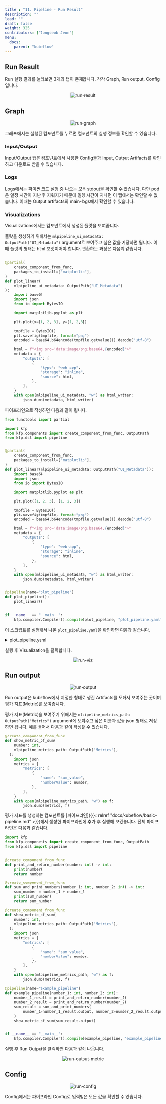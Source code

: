 ```yaml
---
title : "11. Pipeline - Run Result"
description: ""
lead: ""
draft: false
weight: 325
contributors: ["Jongseob Jeon"]
menu:
  docs:
    parent: "kubeflow"
---
```



## Run Result

Run 실행 결과를 눌러보면 3개의 탭이 존재합니다.
각각 Graph, Run output, Config 입니다.

<p align="center">
  <img src="/images/docs/kubeflow/advanced-run-0.png" title="run-result"/>
</p>

## Graph

<p align="center">
  <img src="/images/docs/kubeflow/advanced-run-1.png" title="run-graph"/>
</p>

그래프에서는 실행된 컴포넌트를 누르면 컴포넌트의 실행 정보를 확인할 수 있습니다.

### Input/Output

Input/Output 탭은 컴포넌트에서 사용한 Config들과 Input, Output Artifacts를 확인하고 다운로드 받을 수 있습니다.

### Logs

Logs에서는 파이썬 코드 실행 중 나오는 모든 stdout을 확인할 수 있습니다.
다만 pod은 일정 시간이 지난 후 지워지기 때문에 일정 시간이 지나면 이 탭에서는 확인할 수 없습니다.
이때는 Output artifacts의 main-logs에서 확인할 수 있습니다.

### Visualizations

Visualizations에서는 컴포넌트에서 생성된 플랏을 보여줍니다.

플랏을 생성하기 위해서는 `mlpipeline_ui_metadata: OutputPath("UI_Metadata")` argument로 보여주고 싶은 값을 저장하면 됩니다. 이 때 플랏의 형태는 html 포맷이어야 합니다.
변환하는 과정은 다음과 같습니다.

```python

@partial(
    create_component_from_func,
    packages_to_install=["matplotlib"],
)
def plot_linear(
    mlpipeline_ui_metadata: OutputPath("UI_Metadata")
):
    import base64
    import json
    from io import BytesIO

    import matplotlib.pyplot as plt

    plt.plot(x=[1, 2, 3], y=[1, 2,3])

    tmpfile = BytesIO()
    plt.savefig(tmpfile, format="png")
    encoded = base64.b64encode(tmpfile.getvalue()).decode("utf-8")

    html = f"<img src='data:image/png;base64,{encoded}'>"
    metadata = {
        "outputs": [
            {
                "type": "web-app",
                "storage": "inline",
                "source": html,
            },
        ],
    }
    with open(mlpipeline_ui_metadata, "w") as html_writer:
        json.dump(metadata, html_writer)
```

파이프라인으로 작성하면 다음과 같이 됩니다.

```python
from functools import partial

import kfp
from kfp.components import create_component_from_func, OutputPath
from kfp.dsl import pipeline


@partial(
    create_component_from_func,
    packages_to_install=["matplotlib"],
)
def plot_linear(mlpipeline_ui_metadata: OutputPath("UI_Metadata")):
    import base64
    import json
    from io import BytesIO

    import matplotlib.pyplot as plt

    plt.plot([1, 2, 3], [1, 2, 3])

    tmpfile = BytesIO()
    plt.savefig(tmpfile, format="png")
    encoded = base64.b64encode(tmpfile.getvalue()).decode("utf-8")

    html = f"<img src='data:image/png;base64,{encoded}'>"
    metadata = {
        "outputs": [
            {
                "type": "web-app",
                "storage": "inline",
                "source": html,
            },
        ],
    }
    with open(mlpipeline_ui_metadata, "w") as html_writer:
        json.dump(metadata, html_writer)


@pipeline(name="plot_pipeline")
def plot_pipeline():
    plot_linear()


if __name__ == "__main__":
    kfp.compiler.Compiler().compile(plot_pipeline, "plot_pipeline.yaml")
```

이 스크립트를 실행해서 나온 `plot_pipeline.yaml`을 확인하면 다음과 같습니다.

<p>
  <details>
    <summary>plot_pipeline.yaml</summary>

```text
apiVersion: argoproj.io/v1alpha1
kind: Workflow
metadata:
  generateName: plot-pipeline-
  annotations: {pipelines.kubeflow.org/kfp_sdk_version: 1.8.9, pipelines.kubeflow.org/pipeline_compilation_time: '2
022-01-17T13:31:32.963214',
    pipelines.kubeflow.org/pipeline_spec: '{"name": "plot_pipeline"}'}
  labels: {pipelines.kubeflow.org/kfp_sdk_version: 1.8.9}
spec:
  entrypoint: plot-pipeline
  templates:
  - name: plot-linear
    container:
      args: [--mlpipeline-ui-metadata, /tmp/outputs/mlpipeline_ui_metadata/data]
      command:
      - sh
      - -c
      - (PIP_DISABLE_PIP_VERSION_CHECK=1 python3 -m pip install --quiet --no-warn-script-location
        'matplotlib' || PIP_DISABLE_PIP_VERSION_CHECK=1 python3 -m pip install --quiet
        --no-warn-script-location 'matplotlib' --user) && "$0" "$@"
      - sh
      - -ec
      - |
        program_path=$(mktemp)
        printf "%s" "$0" > "$program_path"
        python3 -u "$program_path" "$@"
      - |
        def _make_parent_dirs_and_return_path(file_path: str):
            import os
            os.makedirs(os.path.dirname(file_path), exist_ok=True)
            return file_path
        def plot_linear(mlpipeline_ui_metadata):
            import base64
            import json
            from io import BytesIO
            import matplotlib.pyplot as plt
            plt.plot([1, 2, 3], [1, 2, 3])
            tmpfile = BytesIO()
            plt.savefig(tmpfile, format="png")
            encoded = base64.b64encode(tmpfile.getvalue()).decode("utf-8")
            html = f"<img src='data:image/png;base64,{encoded}'>"
            metadata = {
                "outputs": [
                    {
                        "type": "web-app",
                        "storage": "inline",
                        "source": html,
                    },
                ],
            }
            with open(mlpipeline_ui_metadata, "w") as html_writer:
                json.dump(metadata, html_writer)

        import argparse
        _parser = argparse.ArgumentParser(prog='Plot linear', description='')
        _parser.add_argument("--mlpipeline-ui-metadata", dest="mlpipeline_ui_metadata", type=_make_parent_dirs_and_return_path, required=True, default=argparse.SUPPRESS)
        _parsed_args = vars(_parser.parse_args())
        _outputs = plot_linear(**_parsed_args)
      image: python:3.7
    outputs:
      artifacts:
      - {name: mlpipeline-ui-metadata, path: /tmp/outputs/mlpipeline_ui_metadata/data}
    metadata:
      labels:
        pipelines.kubeflow.org/kfp_sdk_version: 1.8.9
        pipelines.kubeflow.org/pipeline-sdk-type: kfp
        pipelines.kubeflow.org/enable_caching: "true"
      annotations: {pipelines.kubeflow.org/component_spec: '{"implementation": {"container":
          {"args": ["--mlpipeline-ui-metadata", {"outputPath": "mlpipeline_ui_metadata"}],
          "command": ["sh", "-c", "(PIP_DISABLE_PIP_VERSION_CHECK=1 python3 -m pip
          install --quiet --no-warn-script-location ''matplotlib'' || PIP_DISABLE_PIP_VERSION_CHECK=1
          python3 -m pip install --quiet --no-warn-script-location ''matplotlib''
          --user) && \"$0\" \"$@\"", "sh", "-ec", "program_path=$(mktemp)\nprintf
          \"%s\" \"$0\" > \"$program_path\"\npython3 -u \"$program_path\" \"$@\"\n",
          "def _make_parent_dirs_and_return_path(file_path: str):\n    import os\n    os.makedirs(os.path.dirname(file_path),
          exist_ok=True)\n    return file_path\n\ndef plot_linear(mlpipeline_ui_metadata):\n    import
          base64\n    import json\n    from io import BytesIO\n\n    import matplotlib.pyplot
          as plt\n\n    plt.plot([1, 2, 3], [1, 2, 3])\n\n    tmpfile = BytesIO()\n    plt.savefig(tmpfile,
          format=\"png\")\n    encoded = base64.b64encode(tmpfile.getvalue()).decode(\"utf-8\")\n\n    html
          = f\"<img src=''data:image/png;base64,{encoded}''>\"\n    metadata = {\n        \"outputs\":
          [\n            {\n                \"type\": \"web-app\",\n                \"storage\":
          \"inline\",\n                \"source\": html,\n            },\n        ],\n    }\n    with
          open(mlpipeline_ui_metadata, \"w\") as html_writer:\n        json.dump(metadata,
          html_writer)\n\nimport argparse\n_parser = argparse.ArgumentParser(prog=''Plot
          linear'', description='''')\n_parser.add_argument(\"--mlpipeline-ui-metadata\",
          dest=\"mlpipeline_ui_metadata\", type=_make_parent_dirs_and_return_path,
          required=True, default=argparse.SUPPRESS)\n_parsed_args = vars(_parser.parse_args())\n\n_outputs
          = plot_linear(**_parsed_args)\n"], "image": "python:3.7"}}, "name": "Plot
          linear", "outputs": [{"name": "mlpipeline_ui_metadata", "type": "UI_Metadata"}]}',
        pipelines.kubeflow.org/component_ref: '{}'}
  - name: plot-pipeline
    dag:
      tasks:
      - {name: plot-linear, template: plot-linear}
  arguments:
    parameters: []
  serviceAccountName: pipeline-runner
```

  </details>
</p>

실행 후 Visualization을 클릭합니다.

<p align="center">
  <img src="/images/docs/kubeflow/advanced-run-5.png" title="run-viz"/>
</p>

## Run output

<p align="center">
  <img src="/images/docs/kubeflow/advanced-run-2.png" title="run-output"/>
</p>

Run output은 kubeflow에서 지정한 형태로 생긴 Artifacts를 모아서 보여주는 곳이며 평가 지표(Metric)를 보여줍니다.

평가 지표(Metric)을 보여주기 위해서는 `mlpipeline_metrics_path: OutputPath("Metrics")` argument에 보여주고 싶은 이름과 값을 json 형태로 저장하면 됩니다.
예를 들어서 다음과 같이 작성할 수 있습니다.

```python
@create_component_from_func
def show_metric_of_sum(
    number: int,
    mlpipeline_metrics_path: OutputPath("Metrics"),
  ):
    import json
    metrics = {
        "metrics": [
            {
                "name": "sum_value",
                "numberValue": number,
            },
        ],
    }
    with open(mlpipeline_metrics_path, "w") as f:
        json.dump(metrics, f)
```

평가 지표를 생성하는 컴포넌트를 [파이프라인]({{< relref "docs/kubeflow/basic-pipeline.md" >}})에서 생성한 파이프라인에 추가 후 실행해 보겠습니다.
전체 파이프라인은 다음과 같습니다.

```python
import kfp
from kfp.components import create_component_from_func, OutputPath
from kfp.dsl import pipeline


@create_component_from_func
def print_and_return_number(number: int) -> int:
    print(number)
    return number

@create_component_from_func
def sum_and_print_numbers(number_1: int, number_2: int) -> int:
    sum_number = number_1 + number_2
    print(sum_number)
    return sum_number

@create_component_from_func
def show_metric_of_sum(
    number: int,
    mlpipeline_metrics_path: OutputPath("Metrics"),
  ):
    import json
    metrics = {
        "metrics": [
            {
                "name": "sum_value",
                "numberValue": number,
            },
        ],
    }
    with open(mlpipeline_metrics_path, "w") as f:
        json.dump(metrics, f)

@pipeline(name="example_pipeline")
def example_pipeline(number_1: int, number_2: int):
    number_1_result = print_and_return_number(number_1)
    number_2_result = print_and_return_number(number_2)
    sum_result = sum_and_print_numbers(
        number_1=number_1_result.output, number_2=number_2_result.output
    )
    show_metric_of_sum(sum_result.output)


if __name__ == "__main__":
    kfp.compiler.Compiler().compile(example_pipeline, "example_pipeline.yaml")
```

실행 후 Run Output을 클릭하면 다음과 같이 나옵니다.

<p align="center">
  <img src="/images/docs/kubeflow/advanced-run-4.png" title="run-output-metric"/>
</p>

## Config

<p align="center">
  <img src="/images/docs/kubeflow/advanced-run-3.png" title="run-config"/>
</p>

Config에서는 파이프라인 Config로 입력받은 모든 값을 확인할 수 있습니다.
